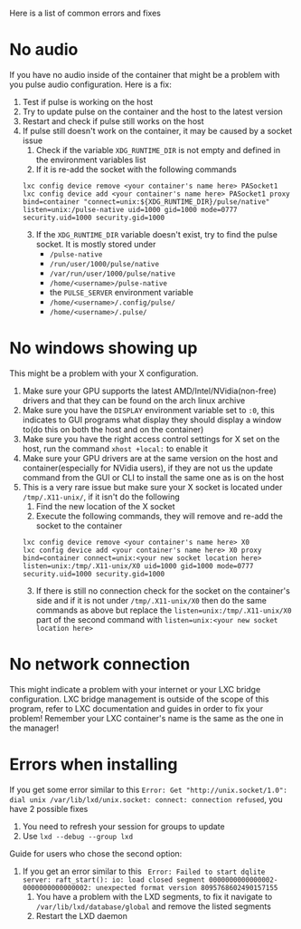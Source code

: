 Here is a list of common errors and fixes

# No audio
If you have no audio inside of the container that might be a problem with you pulse audio configuration. Here is a fix:
1. Test if pulse is working on the host
1. Try to update pulse on the container and the host to the latest version
1. Restart and check if pulse still works on the host
1. If pulse still doesn't work on the container, it may be caused by a socket issue
   1. Check if the variable `XDG_RUNTIME_DIR` is not empty and defined in the environment variables list
   1. If it is re-add the socket with the following commands
   ```
   lxc config device remove <your container's name here> PASocket1
   lxc config device add <your container's name here> PASocket1 proxy bind=container "connect=unix:${XDG_RUNTIME_DIR}/pulse/native" listen=unix:/pulse-native uid=1000 gid=1000 mode=0777 security.uid=1000 security.gid=1000
   ```
   3. If the `XDG_RUNTIME_DIR` variable doesn't exist, try to find the pulse socket. It is mostly stored under
      - `/pulse-native`
      - `/run/user/1000/pulse/native`
      - `/var/run/user/1000/pulse/native`
      - `/home/<username>/pulse-native`
      - the `PULSE_SERVER` environment variable
      - `/home/<username>/.config/pulse/`
      - `/home/<username>/.pulse/`

# No windows showing up
This might be a problem with your X configuration. 
1. Make sure your GPU supports the latest AMD/Intel/NVidia(non-free) drivers and that they can be found on the arch linux archive
1. Make sure you have the `DISPLAY` environment variable set to `:0`, this indicates to GUI programs what display they should display a window to(do this on both the host and on the container)
1. Make sure you have the right access control settings for X set on the host, run the command `xhost +local:` to enable it
1. Make sure your GPU drivers are at the same version on the host and container(especially for NVidia users), if they are not us the update command from the GUI or CLI to install the same one as is on the host
1. This is a very rare issue but make sure your X socket is located under `/tmp/.X11-unix/`, if it isn't do the following
   1. Find the new location of the X socket
   1. Execute the following commands, they will remove and re-add the socket to the container
   ```
   lxc config device remove <your container's name here> X0
   lxc config device add <your container's name here> X0 proxy bind=container connect=unix:<your new socket location here> listen=unix:/tmp/.X11-unix/X0 uid=1000 gid=1000 mode=0777 security.uid=1000 security.gid=1000
   ```
   3. If there is still no connection check for the socket on the container's side and if it is not under `/tmp/.X11-unix/X0` then do the same commands as above but replace the `listen=unix:/tmp/.X11-unix/X0` part of the second command with `listen=unix:<your new socket location here>`

# No network connection
This might indicate a problem with your internet or your LXC bridge configuration. LXC bridge management is outside of the scope of this program, refer to LXC documentation and guides in order to fix your problem! Remember your LXC container's name is the same as the one in the manager!

# Errors when installing
If you get some error similar to this `Error: Get "http://unix.socket/1.0": dial unix /var/lib/lxd/unix.socket: connect: connection refused`, you have 2 possible fixes
1. You need to refresh your session for groups to update
1. Use `lxd --debug --group lxd`

Guide for users who chose the second option:
1. If you get an error similar to this ```
Error: Failed to start dqlite server: raft_start(): io: load closed segment 0000000000000002-0000000000000002: unexpected format version 8095768602490157155```
    1. You have a problem with the LXD segments, to fix it navigate to `/var/lib/lxd/database/global` and remove the listed segments
    1. Restart the LXD daemon
